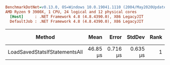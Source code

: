 ``` ini

BenchmarkDotNet=v0.13.0, OS=Windows 10.0.19041.1110 (2004/May2020Update/20H1)
AMD Ryzen 9 3900X, 1 CPU, 24 logical and 12 physical cores
  [Host]     : .NET Framework 4.8 (4.8.4390.0), X86 LegacyJIT
  DefaultJob : .NET Framework 4.8 (4.8.4390.0), X86 LegacyJIT


```
|                        Method |     Mean |    Error |   StdDev | Rank |  Gen 0 | Gen 1 | Gen 2 | Allocated |
|------------------------------ |---------:|---------:|---------:|-----:|-------:|------:|------:|----------:|
| LoadSavedStatsIfStatementsAll | 46.85 μs | 0.716 μs | 0.635 μs |    1 | 2.3193 |     - |     - |      4 KB |
